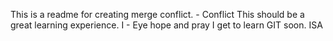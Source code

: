 This 
is
a
readme
for
creating
merge
conflict. - Conflict
This
should
be
a
great
learning
experience.
I  - Eye
hope
and
pray
I
get
to
learn
GIT
soon.
ISA